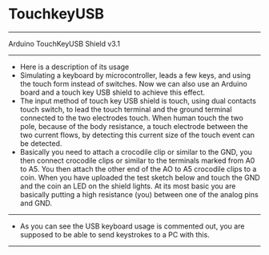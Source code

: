 # TouchkeyUSB
*******
Arduino TouchKeyUSB Shield v3.1
********
- Here is a description of its usage
- Simulating a keyboard by microcontroller, leads a few keys, and using the touch form instead of switches. Now we can also use an Arduino board and a touch key USB shield to achieve this effect.
- The input method of touch key USB shield is touch, using dual contacts touch switch, to lead the touch terminal and the ground terminal connected to the two electrodes touch. When human touch the two pole, because of the body resistance, a touch electrode between the two current flows, by detecting this current size of the touch event can be detected.
- Basically you need to attach a crocodile clip or similar to the GND, you then connect  crocodile clips or similar to the terminals marked from A0 to A5. You then attach the other end of the AO to A5 crocodile clips to a coin. When you have uploaded the test sketch below and touch the GND and the coin an LED on the shield lights. At its most basic you are basically putting a high resistance (you) between one of the analog pins and GND.
******
- As you can see the USB keyboard usage is commented out, you are supposed to be able to send keystrokes to a PC with this.
******
